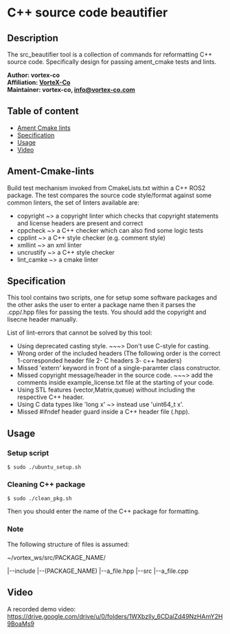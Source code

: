 
# C++ source code beautifier

## Description

The src_beautifier tool is a collection of commands for reformatting C++ source code. Specifically design for passing ament_cmake tests and lints.

**Author: vortex-co<br />
Affiliation: [VorteX-Co](https://vortex-co.com/home)<br />
Maintainer: vortex-co, info@vortex-co.com**


## Table of content
* [Ament Cmake lints](#Ament-Cmake-lints)
* [Specification](#Specification)
* [Usage](#Usage)
* [Video](#Video)

## Ament-Cmake-lints

Build test mechanism invoked from CmakeLists.txt within a C++ ROS2 package. The test compares the source code style/format against some common linters, the set of linters available are:

* copyright   ~> a copyright linter which checks that copyright statements and license headers are present and correct
* cppcheck    ~> a C++ checker which can also find some logic tests
* cpplint     ~> a C++ style checker (e.g. comment style)
* xmllint     ~> an xml linter
* uncrustify  ~> a C++ style checker
* lint_camke  ~> a cmake linter


## Specification

This tool contains two scripts, one for setup some software packages and the other asks the user to enter a package name then it parses the .cpp/.hpp files for passing the tests.
You should add the copyright and lisecne header manually.

List of lint-errors that cannot be solved by this tool:

* Using deprecated casting style. ~~~> Don't use C-style for casting.
* Wrong order of the included headers (The following order is the correct 1-corresponded header file 2- C headers 3- c++ headers)
* Missed 'extern' keyword in front of a single-paramter class constructor.
* Missed copyright message/header in the source code.  ~~~> add the comments inside example_license.txt file at the starting of your code.
* Using STL features (vector,Matrix,queue) without including the respective C++ header.
* Using C data types like 'long x' ~> instead use 'uint64_t x'.
* Missed #ifndef header guard inside a C++ header file (.hpp). 


## Usage 

### Setup script
```
$ sudo ./ubuntu_setup.sh

```
### Cleaning C++ package

```
$ sudo ./clean_pkg.sh
```
Then you should enter the name of the C++ package for formatting.

### Note

The following structure of files is assumed:

~/vortex_ws/src/PACKAGE_NAME/

|--include
    |--(PACKAGE_NAME)
       |--a_file.hpp
|--src
    |--a_file.cpp

## Video

A recorded demo video:
https://drive.google.com/drive/u/0/folders/1WXbzIly_6CDalZd49NzHAmY2H9BoaMs9

